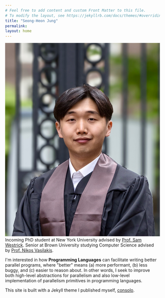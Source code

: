 ```yaml
---
# Feel free to add content and custom Front Matter to this file.
# To modify the layout, see https://jekyllrb.com/docs/themes/#overriding-theme-defaults
title: "Seong-Heon Jung"
permalink:  
layout: home
---
```

![A photo of Seong-Heon Jung in graduation garments](/assets/grad-photo.jpg)
Incoming PhD student at New York University advised by [Prof. Sam Westrick](https://cs.nyu.edu/~shw8119/).
Senior at Brown University studying Computer Science advised by [Prof. Nikos Vasilakis](https://nikos.vasilak.is).

I'm interested in how **Programming Languages** can facilitate writing better parallel programs, where "better" means (a) more performant, (b) less buggy, and (c) easier to reason about. In other words, I seek to improve both high-level abstractions for parallelism and also low-level implementation of parallelism primitives in programming languages.

This site is built with a Jekyll theme I published myself, [consolo](https://github.com/Forthoney/consolo).
